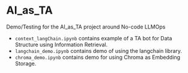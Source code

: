 # AI_as_TA
Demo/Testing for the AI_as_TA project around No-code LLMOps

- `context_langChain.ipynb` contains example of a TA bot for Data Structure using Information Retrieval.
- `langchain_demo.ipynb` contains demo of using the langchain library.
- `chroma_demo.ipynb` contains demo for using Chroma as Embedding Storage.
